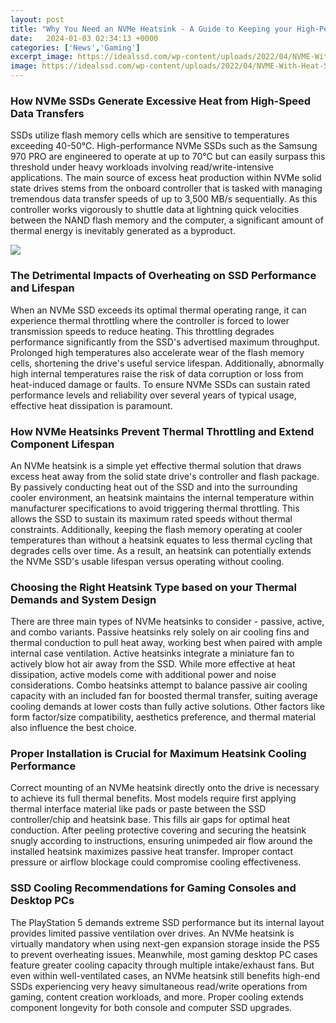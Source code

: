 ```yaml
---
layout: post
title: "Why You Need an NVMe Heatsink - A Guide to Keeping your High-Performance SSD Cool"
date:   2024-01-03 02:34:13 +0000
categories: ['News','Gaming']
excerpt_image: https://idealssd.com/wp-content/uploads/2022/04/NVME-With-Heat-SInk.jpg
image: https://idealssd.com/wp-content/uploads/2022/04/NVME-With-Heat-SInk.jpg
---
```


### **How NVMe SSDs Generate Excessive Heat from High-Speed Data Transfers**
SSDs utilize flash memory cells which are sensitive to temperatures exceeding 40-50°C. High-performance NVMe SSDs such as the Samsung 970 PRO are engineered to operate at up to 70°C but can easily surpass this threshold under heavy workloads involving read/write-intensive applications. The main source of excess heat production within NVMe solid state drives stems from the onboard controller that is tasked with managing tremendous data transfer speeds of up to 3,500 MB/s sequentially. As this controller works vigorously to shuttle data at lightning quick velocities between the NAND flash memory and the computer, a significant amount of thermal energy is inevitably generated as a byproduct.

![](https://idealssd.com/wp-content/uploads/2022/04/NVME-With-Heat-SInk.jpg)
### **The Detrimental Impacts of Overheating on SSD Performance and Lifespan** 
When an NVMe SSD exceeds its optimal thermal operating range, it can experience thermal throttling where the controller is forced to lower transmission speeds to reduce heating. This throttling degrades performance significantly from the SSD's advertised maximum throughput. Prolonged high temperatures also accelerate wear of the flash memory cells, shortening the drive's useful service lifespan. Additionally, abnormally high internal temperatures raise the risk of data corruption or loss from heat-induced damage or faults. To ensure NVMe SSDs can sustain rated performance levels and reliability over several years of typical usage, effective heat dissipation is paramount.
### **How NVMe Heatsinks Prevent Thermal Throttling and Extend Component Lifespan**
An NVMe heatsink is a simple yet effective thermal solution that draws excess heat away from the solid state drive's controller and flash package. By passively conducting heat out of the SSD and into the surrounding cooler environment, an heatsink maintains the internal temperature within manufacturer specifications to avoid triggering thermal throttling. This allows the SSD to sustain its maximum rated speeds without thermal constraints. Additionally, keeping the flash memory operating at cooler temperatures than without a heatsink equates to less thermal cycling that degrades cells over time. As a result, an heatsink can potentially extends the NVMe SSD's usable lifespan versus operating without cooling. 
### **Choosing the Right Heatsink Type based on your Thermal Demands and System Design**  
There are three main types of NVMe heatsinks to consider - passive, active, and combo variants. Passive heatsinks rely solely on air cooling fins and thermal conduction to pull heat away, working best when paired with ample internal case ventilation. Active heatsinks integrate a miniature fan to actively blow hot air away from the SSD. While more effective at heat dissipation, active models come with additional power and noise considerations. Combo heatsinks attempt to balance passive air cooling capacity with an included fan for boosted thermal transfer, suiting average cooling demands at lower costs than fully active solutions. Other factors like form factor/size compatibility, aesthetics preference, and thermal material also influence the best choice.
### **Proper Installation is Crucial for Maximum Heatsink Cooling Performance**
Correct mounting of an NVMe heatsink directly onto the drive is necessary to achieve its full thermal benefits. Most models require first applying thermal interface material like pads or paste between the SSD controller/chip and heatsink base. This fills air gaps for optimal heat conduction. After peeling protective covering and securing the heatsink snugly according to instructions, ensuring unimpeded air flow around the installed heatsink maximizes passive heat transfer. Improper contact pressure or airflow blockage could compromise cooling effectiveness.
### **SSD Cooling Recommendations for Gaming Consoles and Desktop PCs**  
The PlayStation 5 demands extreme SSD performance but its internal layout provides limited passive ventilation over drives. An NVMe heatsink is virtually mandatory when using next-gen expansion storage inside the PS5 to prevent overheating issues. Meanwhile, most gaming desktop PC cases feature greater cooling capacity through multiple intake/exhaust fans. But even within well-ventilated cases, an NVMe heatsink still benefits high-end SSDs experiencing very heavy simultaneous read/write operations from gaming, content creation workloads, and more. Proper cooling extends component longevity for both console and computer SSD upgrades.